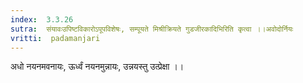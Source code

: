 ```yaml
---
index:  3.3.26
sutra:  संयावःउपिष्टविकारोऽपूपविशेषः, सम्पूयते मिश्रीक्रियते गुडजीरकादिभिरिति कृत्वा ।।अवोदोर्नियः
vritti:  padamanjari
---
```


अधो नयनमवनायः, ऊर्ध्वं नयनमुन्नायः, उन्नयस्तु उत्प्रेक्षा ।।
